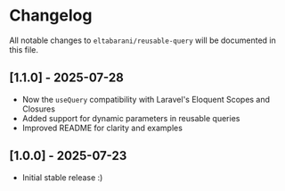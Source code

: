 # Changelog

All notable changes to `eltabarani/reusable-query` will be documented in this file.

## [1.1.0] - 2025-07-28

- Now the `useQuery` compatibility with Laravel's Eloquent Scopes and Closures
- Added support for dynamic parameters in reusable queries
- Improved README for clarity and examples

## [1.0.0] - 2025-07-23

- Initial stable release :)
